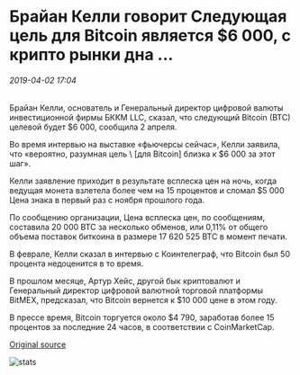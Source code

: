 # Брайан Келли говорит Следующая цель для Bitcoin является $6 000, с крипто рынки дна ...

###### 2019-04-02 17:04

Брайан Келли, основатель и Генеральный директор цифровой валюты инвестиционной фирмы БККМ LLC, сказал, что следующий Bitcoin (BTC) целевой будет $6 000, сообщила 2 апреля.

Во время интервью на выставке «фьючерсы сейчас», Келли заявила, что «вероятно, разумная цель \ [для Bitcoin] близка к $6 000 за этот шаг».

Келли заявление приходит в результате всплеска цен на ночь, когда ведущая монета взлетела более чем на 15 процентов и сломал $5 000 Цена знака в первый раз с ноября прошлого года.

По сообщению организации, Цена всплеска цен, по сообщениям, составила 20 000 BTC за несколько обменов, или 0,11% от общего объема поставок биткоина в размере 17 620 525 BTC в момент печати.

В феврале, Келли сказал в интервью с Коинтелеграф, что Bitcoin был 50 процента недоценится в то время.

В прошлом месяце, Артур Хейс, другой бык криптовалют и Генеральный директор цифровой валютной торговой платформы BitMEX, предсказал, что Bitcoin вернется к $10 000 цене в этом году.

В прессе время, Bitcoin торгуется около $4 790, заработав более 15 процентов за последние 24 часов, в соответствии с CoinMarketCap.

[Original source](https://cointelegraph.com/news/brian-kelly-says-next-target-for-bitcoin-is-6-000-with-crypto-markets-bottoming)

![stats](https://c.statcounter.com/11760860/0/a89fa40b/1/ "stats")